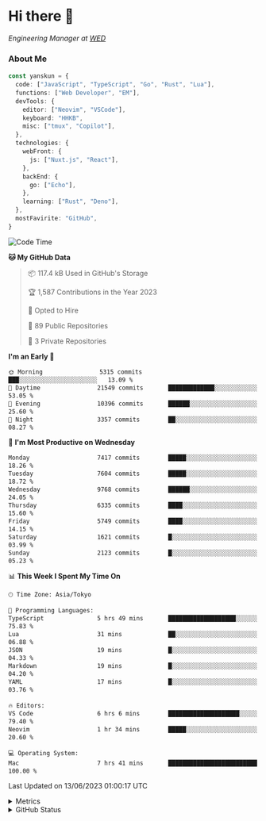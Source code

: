 # Hi there&nbsp;:wave:

<!-- ![Alt text](https://spotify-recently-played-readme.vercel.app/api?user=31kynbuubkiu3r4qh4hjuaglhfay) -->

_Engineering Manager at [WED](https://github.com/wedinc)_

### About Me

```ts
const yanskun = {
  code: ["JavaScript", "TypeScript", "Go", "Rust", "Lua"],
  functions: ["Web Developer", "EM"],
  devTools: {
    editor: ["Neovim", "VSCode"],
    keyboard: "HHKB",
    misc: ["tmux", "Copilot"],
  },
  technologies: {
    webFront: {
      js: ["Nuxt.js", "React"],
    },
    backEnd: {
      go: ["Echo"],
    },
    learning: ["Rust", "Deno"],
  },
  mostFavirite: "GitHub",
}
```

<!--START_SECTION:waka-->
![Code Time](http://img.shields.io/badge/Code%20Time-335%20hrs%2015%20mins-blue)

**🐱 My GitHub Data** 

> 📦 117.4 kB Used in GitHub's Storage 
 > 
> 🏆 1,587 Contributions in the Year 2023
 > 
> 💼 Opted to Hire
 > 
> 📜 89 Public Repositories 
 > 
> 🔑 3 Private Repositories 
 > 
**I'm an Early 🐤** 

```text
🌞 Morning                5315 commits        ███░░░░░░░░░░░░░░░░░░░░░░   13.09 % 
🌆 Daytime                21549 commits       █████████████░░░░░░░░░░░░   53.05 % 
🌃 Evening                10396 commits       ██████░░░░░░░░░░░░░░░░░░░   25.60 % 
🌙 Night                  3357 commits        ██░░░░░░░░░░░░░░░░░░░░░░░   08.27 % 
```
📅 **I'm Most Productive on Wednesday** 

```text
Monday                   7417 commits        █████░░░░░░░░░░░░░░░░░░░░   18.26 % 
Tuesday                  7604 commits        █████░░░░░░░░░░░░░░░░░░░░   18.72 % 
Wednesday                9768 commits        ██████░░░░░░░░░░░░░░░░░░░   24.05 % 
Thursday                 6335 commits        ████░░░░░░░░░░░░░░░░░░░░░   15.60 % 
Friday                   5749 commits        ████░░░░░░░░░░░░░░░░░░░░░   14.15 % 
Saturday                 1621 commits        █░░░░░░░░░░░░░░░░░░░░░░░░   03.99 % 
Sunday                   2123 commits        █░░░░░░░░░░░░░░░░░░░░░░░░   05.23 % 
```


📊 **This Week I Spent My Time On** 

```text
🕑︎ Time Zone: Asia/Tokyo

💬 Programming Languages: 
TypeScript               5 hrs 49 mins       ███████████████████░░░░░░   75.83 % 
Lua                      31 mins             ██░░░░░░░░░░░░░░░░░░░░░░░   06.88 % 
JSON                     19 mins             █░░░░░░░░░░░░░░░░░░░░░░░░   04.33 % 
Markdown                 19 mins             █░░░░░░░░░░░░░░░░░░░░░░░░   04.20 % 
YAML                     17 mins             █░░░░░░░░░░░░░░░░░░░░░░░░   03.76 % 

🔥 Editors: 
VS Code                  6 hrs 6 mins        ████████████████████░░░░░   79.40 % 
Neovim                   1 hr 34 mins        █████░░░░░░░░░░░░░░░░░░░░   20.60 % 

💻 Operating System: 
Mac                      7 hrs 41 mins       █████████████████████████   100.00 % 
```


 Last Updated on 13/06/2023 01:00:17 UTC
<!--END_SECTION:waka-->

<details>
  <summary>Metrics</summary>
  <img src="https://github.com/yanskun/yanskun/blob/main/github-metrics.svg" alt="Metrics">
</details>

<details>
  <summary>GitHub Status</summary>
  <picture>
    <source media="(prefers-color-scheme: dark)" srcset="https://raw.githubusercontent.com/yanskun/yanskun/master/profile-summary-card-output/nord_dark/0-profile-details.svg">
   <img src="https://raw.githubusercontent.com/yanskun/yanskun/master/profile-summary-card-output/default/0-profile-details.svg">
  </picture>
  <br>
  <picture>
    <source media="(prefers-color-scheme: dark)" srcset="https://raw.githubusercontent.com/yanskun/yanskun/master/profile-summary-card-output/nord_dark/1-repos-per-language.svg">
   <img src="https://raw.githubusercontent.com/yanskun/yanskun/master/profile-summary-card-output/default/1-repos-per-language.svg">
  </picture>
  <picture>
    <source media="(prefers-color-scheme: dark)" srcset="https://raw.githubusercontent.com/yanskun/yanskun/master/profile-summary-card-output/nord_dark/2-most-commit-language.svg">
   <img src="https://raw.githubusercontent.com/yanskun/yanskun/master/profile-summary-card-output/default/2-most-commit-language.svg">
  </picture>
  <br>
  <picture>
    <source media="(prefers-color-scheme: dark)" srcset="https://raw.githubusercontent.com/yanskun/yanskun/master/profile-summary-card-output/nord_dark/3-stats.svg">
   <img src="https://raw.githubusercontent.com/yanskun/yanskun/master/profile-summary-card-output/default/3-stats.svg">
  </picture>
  <picture>
    <source media="(prefers-color-scheme: dark)" srcset="https://raw.githubusercontent.com/yanskun/yanskun/master/profile-summary-card-output/nord_dark/4-productive-time.svg">
   <img src="https://raw.githubusercontent.com/yanskun/yanskun/master/profile-summary-card-output/default/4-productive-time.svg">
  </picture>
</details>
